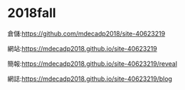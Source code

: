 # 2018fall
倉儲:https://github.com/mdecadp2018/site-40623219

網站:https://mdecadp2018.github.io/site-40623219

簡報:https://mdecadp2018.github.io/site-40623219/reveal

網誌:https://mdecadp2018.github.io/site-40623219/blog


